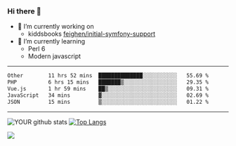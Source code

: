 ### Hi there 👋

- 🔭 I’m currently working on
  - kiddsbooks [feighen/initial-symfony-support](https://github.com/noondaysun/kiddsbooks.com/tree/feighen/initial-symfony-support)
- 🌱 I’m currently learning
  - Perl 6
  - Modern javascript

---
<!--START_SECTION:waka-->

```txt
Other        11 hrs 52 mins  ██████████████░░░░░░░░░░░   55.69 %
PHP          6 hrs 15 mins   ███████▒░░░░░░░░░░░░░░░░░   29.35 %
Vue.js       1 hr 59 mins    ██▒░░░░░░░░░░░░░░░░░░░░░░   09.31 %
JavaScript   34 mins         ▓░░░░░░░░░░░░░░░░░░░░░░░░   02.69 %
JSON         15 mins         ▒░░░░░░░░░░░░░░░░░░░░░░░░   01.22 %
```

<!--END_SECTION:waka-->
---
![YOUR github stats](https://github-readme-stats.vercel.app/api?username=noondaysun&show_icons=true&theme=onedark) [![Top Langs](https://github-readme-stats.vercel.app/api/top-langs/?username=noondaysun&layout=compact&theme=onedark)](https://github.com/anuraghazra/github-readme-stats)

[<img src="https://img.shields.io/badge/linkedin-%230077B5.svg?&style=for-the-badge&logo=linkedin&logoColor=white" />](https://www.linkedin.com/in/feighen-oosterbroek-9630a514a/)

<!--
**noondaysun/noondaysun** is a ✨ _special_ ✨ repository because its `README.md` (this file) appears on your GitHub profile.

Here are some ideas to get you started:

- 🔭 I’m currently working on ...
- 🌱 I’m currently learning ...
- 👯 I’m looking to collaborate on ...
- 🤔 I’m looking for help with ...
- 💬 Ask me about ...
- 📫 How to reach me: ...
- 😄 Pronouns: ...
- ⚡ Fun fact: ...
-->
